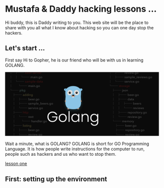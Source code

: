 # Mustafa & Daddy hacking lessons ...

Hi buddy, this is Daddy writing to you. This web site will be the place to share with you all what I know about hacking so you can one day stop the hackers. 

## Let's start ...

First say Hi to Gopher, he is our friend who will be with us in learning GOLANG. 

<img src="images/Golang-1200x500.png">



Wait a minute, what is GOLANG? GOLANG is short for GO Programming Language. It is how people write instructions for the computer to run, people such as hackers and us who want to stop them. 

[lesson one](lesson-one.md)

## First: setting up the environment 
